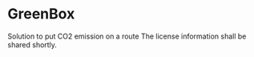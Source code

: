 GreenBox
========

Solution to put CO2 emission on a route
The license information shall be shared shortly.

